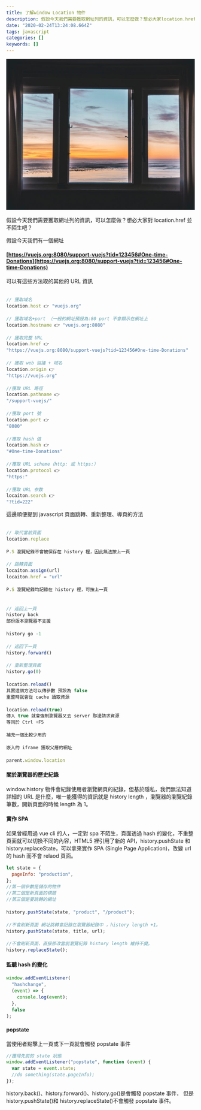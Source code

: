 ```yaml
---
title: 了解window Location 物件
description: 假設今天我們需要獲取網址列的資訊，可以怎麼做？想必大家location.href並不陌生吧？
date: "2020-02-24T13:24:08.664Z"
tags: javascript
categories: []
keywords: []
---
```


![](/img/1__cOvGChemcFOVFZmRk5__KmA.jpeg)

假設今天我們需要獲取網址列的資訊，可以怎麼做？想必大家對 location.href 並不陌生吧？

假設今天我們有一個網址

#### [https://vuejs.org:8080/support-vuejs?tid=123456#One-time-Donations](https://vuejs.org:8080/support-vuejs?tid=123456#One-time-Donations)

可以有這些方法取的其他的 URL 資訊

```javascript

// 獲取域名
location.host 👉 "vuejs.org"

// 獲取域名+port （一般的網址預設為:80 port 不會顯示在網址上
location.hostname 👉 "vuejs.org:8080"

// 獲取完整 URL
location.href 👉
"https://vuejs.org:8080/support-vuejs?tid=123456#One-time-Donations"

// 獲取 web 協議 + 域名
location.origin 👉
"https://vuejs.org"

//獲取 URL 路徑
location.pathname 👉
"/support-vuejs/"

//獲取 port 號
location.port 👉
"8080"

//獲取 hash 值
location.hash 👉
"#One-time-Donations"

//獲取 URL scheme（http: 或 https:）
location.protocol 👉
"https:"

//獲取 URL 参数
locaiton.search 👉
"?tid=222"

```

這邊順便提到 javascript 頁面跳轉、重新整理、導頁的方法

```javascript

// 取代當前頁面
location.replace

P.S 瀏覽紀錄不會被保存在 history 裡，因此無法按上一頁

// 跳轉頁面
locaiton.assign(url)
locaiton.href = "url"

P.S 瀏覽紀錄均記錄在 history 裡，可按上一頁


// 返回上一頁
history back
部份版本瀏覽器不支援

history go -1

// 返回下一頁
history.forward()

// 重新整理頁面
history.go(0)

location.reload()
其實這個方法可以傳參數 預設為 false
重整時就會從 cache 讀取資源

location.reload(true)
傳入 true 就會強制瀏覽器又去 server 那邊請求資源
等同於 Ctrl +F5

補充一個比較少用的

嵌入的 iframe 獲取父層的網址

parent.window.location

```

#### 關於瀏覽器的歷史紀錄

window.history 物件會紀錄使用者瀏覽網頁的紀錄，但基於隱私，我們無法知道詳細的 URL 是什麼，唯一能獲得的資訊就是 history length ，瀏覽器的瀏覽紀錄筆數，開新頁面的時候 length 為 1。

#### 實作 SPA

如果曾經用過 vue cli 的人，一定對 spa 不陌生，頁面透過 hash 的變化，不重整頁面就可以切換不同的內容，HTML5 裡引用了新的 API，history.pushState 和 history.replaceState，可以拿來實作 SPA (Single Page Application)，改變 url 的 hash 而不會 relaod 頁面。

```javascript
let state = {
  pageInfo: "production",
};
//第一個參數是儲存的物件
//第二個是新頁面的標題
//第三個是要跳轉的網址

history.pushState(state, "product", "/product");

//不會刷新頁面 網址跳轉會記錄在瀏覽器紀錄中 ，history length +1。
history.pushState(state, title, url);

//不會刷新頁面，直接修改當前瀏覽紀錄 history length 維持不變。
history.replaceState();
```

#### 監聽 hash 的變化

```javascript
window.addEventListener(
  "hashchange",
  (event) => {
    console.log(event);
  },
  false
);
```

#### popstate

當使用者點擊上一頁或下一頁就會觸發 popstate 事件

```javascript
//獲得先前的 state 狀態
window.addEventListener("popstate", function (event) {
  var state = event.state;
  //do something(state.pageInfo);
});
```

history.back()、history.forward()、history.go()是會觸發 popstate 事件，
但是 history.pushState()和 history.replaceState()不會觸發 popstate 事件。
